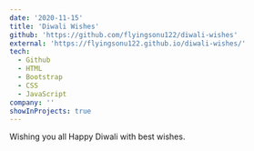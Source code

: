 ```yaml
---
date: '2020-11-15'
title: 'Diwali Wishes'
github: 'https://github.com/flyingsonu122/diwali-wishes'
external: 'https://flyingsonu122.github.io/diwali-wishes/'
tech:
  - Github
  - HTML
  - Bootstrap
  - CSS
  - JavaScript
company: ''
showInProjects: true
---
```


Wishing you all Happy Diwali with best wishes.
